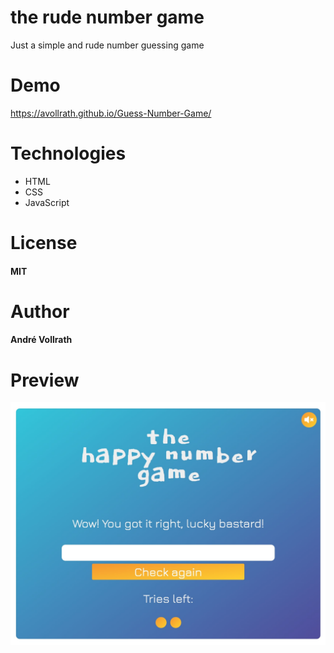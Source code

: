 # the rude number game
Just a simple and rude number guessing game

# Demo

https://avollrath.github.io/Guess-Number-Game/

# Technologies

- HTML
- CSS
- JavaScript

# License

#### MIT

# Author

#### André Vollrath

# Preview 

![](preview.jpg)